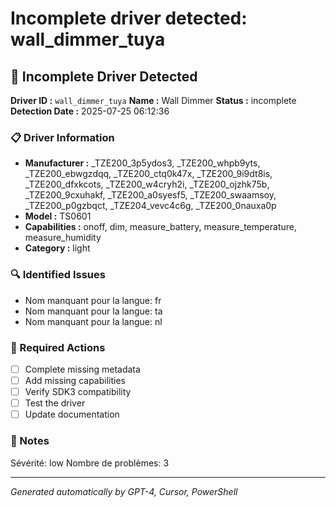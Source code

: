 # Incomplete driver detected: wall_dimmer_tuya

## 🚨 Incomplete Driver Detected

**Driver ID :** `wall_dimmer_tuya`
**Name :** Wall Dimmer
**Status :** incomplete
**Detection Date :** 2025-07-25 06:12:36

### 📋 Driver Information
- **Manufacturer :** _TZE200_3p5ydos3, _TZE200_whpb9yts, _TZE200_ebwgzdqq, _TZE200_ctq0k47x, _TZE200_9i9dt8is, _TZE200_dfxkcots, _TZE200_w4cryh2i, _TZE200_ojzhk75b, _TZE200_9cxuhakf, _TZE200_a0syesf5, _TZE200_swaamsoy, _TZE200_p0gzbqct, _TZE204_vevc4c6g, _TZE200_0nauxa0p
- **Model :** TS0601
- **Capabilities :** onoff, dim, measure_battery, measure_temperature, measure_humidity
- **Category :** light

### 🔍 Identified Issues
- Nom manquant pour la langue: fr
- Nom manquant pour la langue: ta
- Nom manquant pour la langue: nl

### 🎯 Required Actions
- [ ] Complete missing metadata
- [ ] Add missing capabilities
- [ ] Verify SDK3 compatibility
- [ ] Test the driver
- [ ] Update documentation

### 📝 Notes
Sévérité: low
Nombre de problèmes: 3

---
*Generated automatically by GPT-4, Cursor, PowerShell*

